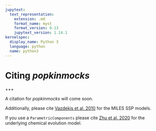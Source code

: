 ```yaml
---
jupytext:
  text_representation:
    extension: .md
    format_name: myst
    format_version: 0.13
    jupytext_version: 1.14.1
kernelspec:
  display_name: Python 3
  language: python
  name: python3
---
```


# Citing _popkinmocks_

+++

A citation for _popkinmocks_ will come soon.

Additionally, please cite [Vazdekis et al. 2010](https://ui.adsabs.harvard.edu/abs/2010MNRAS.404.1639V/exportcitation) for the MILES SSP models.

If you use a `ParametricComponents` please cite [Zhu et al. 2020](https://ui.adsabs.harvard.edu/abs/2020MNRAS.496.1579Z/exportcitation) for the underlying chemical evolution model.